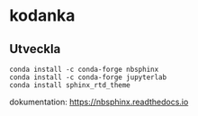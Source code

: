 
# kodanka

## Utveckla

```
conda install -c conda-forge nbsphinx
conda install -c conda-forge jupyterlab
conda install sphinx_rtd_theme
```

dokumentation: <https://nbsphinx.readthedocs.io>